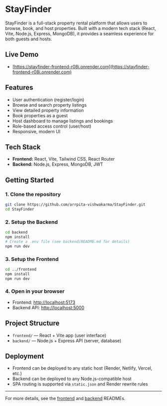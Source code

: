 # StayFinder

StayFinder is a full-stack property rental platform that allows users to browse, book, and host properties. Built with a modern tech stack (React, Vite, Node.js, Express, MongoDB), it provides a seamless experience for both guests and hosts.

## Live Demo

- [https://stayfinder-frontend-r08i.onrender.com](https://stayfinder-frontend-r08i.onrender.com)

## Features

- User authentication (register/login)
- Browse and search property listings
- View detailed property information
- Book properties as a guest
- Host dashboard to manage listings and bookings
- Role-based access control (user/host)
- Responsive, modern UI

## Tech Stack

- **Frontend:** React, Vite, Tailwind CSS, React Router
- **Backend:** Node.js, Express, MongoDB, JWT

## Getting Started

### 1. Clone the repository

```bash
git clone https://github.com/arrpita-vishwakarma/StayFinder.git
cd StayFinder
```

### 2. Setup the Backend

```bash
cd backend
npm install
# Create a .env file (see backend/README.md for details)
npm run dev
```

### 3. Setup the Frontend

```bash
cd ../frontend
npm install
npm run dev
```

### 4. Open in your browser

- Frontend: [http://localhost:5173](http://localhost:5173)
- Backend API: [http://localhost:5000](http://localhost:5000)

## Project Structure

- `frontend/` — React + Vite app (user interface)
- `backend/` — Node.js + Express API (server, database)

## Deployment

- Frontend can be deployed to any static host (Render, Netlify, Vercel, etc.)
- Backend can be deployed to any Node.js-compatible host
- SPA routing is supported via `static.json` and Render rewrite rules

---

For more details, see the [frontend](frontend/README.md) and [backend](backend/README.md) READMEs.
